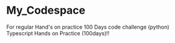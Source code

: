 # My_Codespace
For regular Hand's on practice
100 Days code challenge (python)
Typescript Hands on Practice (100days)!!
